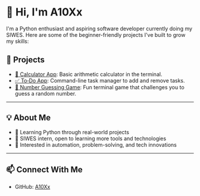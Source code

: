 # 👋 Hi, I'm A10Xx

I'm a Python enthusiast and aspiring software developer currently doing my SIWES. Here are some of the beginner-friendly projects I've built to grow my skills:

## 🚀 Projects

- [🧮 Calculator App](https://github.com/A10Xx/calculator-app): Basic arithmetic calculator in the terminal.
- [✅ To‑Do App](https://github.com/A10Xx/todo-app): Command-line task manager to add and remove tasks.
- [🎯 Number Guessing Game](https://github.com/A10Xx/number-guessing-game): Fun terminal game that challenges you to guess a random number.

---

## 💡 About Me

- 🧠 Learning Python through real-world projects
- 💼 SIWES intern, open to learning more tools and technologies
- 🔧 Interested in automation, problem-solving, and tech innovations

---

## 📫 Connect With Me

- GitHub: [A10Xx](https://github.com/A10Xx)
  

